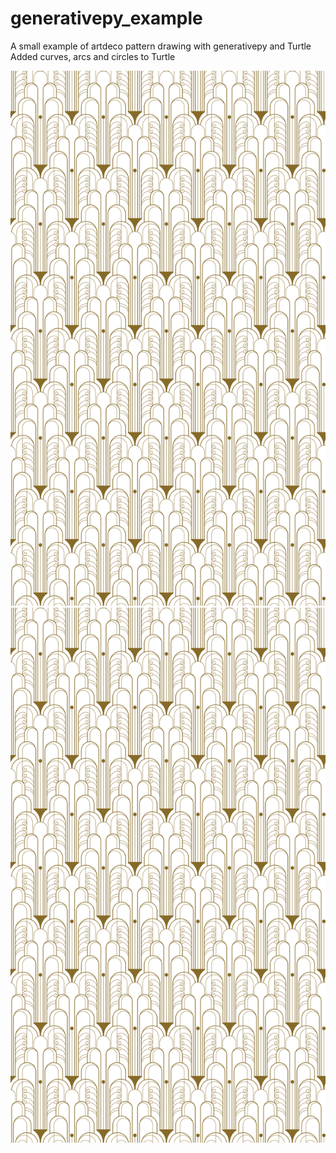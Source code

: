 # generativepy_example
A small example of artdeco pattern drawing with generativepy and Turtle
Added curves, arcs and circles to Turtle 

![Alt text](./artdeco.svg)
<img src="./artdeco.svg">
